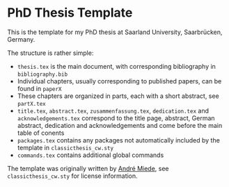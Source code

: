 # PhD Thesis Template

This is the template for my PhD thesis at Saarland University, Saarbrücken, Germany.

The structure is rather simple:

* `thesis.tex` is the main document, with corresponding bibliography in `bibliography.bib`
* Individual chapters, usually corresponding to published papers, can be found in `paperX`
* These chapters are organized in parts, each with a short abstract, see `partX.tex`
* `title.tex`, `abstract.tex`, `zusammenfassung.tex`, `dedication.tex` and `acknowledgements.tex` correspond
  to the title page, abstract, German abstract, dedication and acknowledgements and come before
  the main table of conents
* `packages.tex` contains any packages not automatically included by the template in `classicthesis_cw.sty`
* `commands.tex` contains additional global commands

The template was originally written by [André Miede](http://miede.de/), see `classicthesis_cw.sty`
for license information.